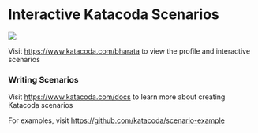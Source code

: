 # Interactive Katacoda Scenarios

[![](http://shields.katacoda.com/katacoda/bharata/count.svg)](https://www.katacoda.com/bharata "Get your profile on Katacoda.com")

Visit https://www.katacoda.com/bharata to view the profile and interactive scenarios

### Writing Scenarios
Visit https://www.katacoda.com/docs to learn more about creating Katacoda scenarios

For examples, visit https://github.com/katacoda/scenario-example
